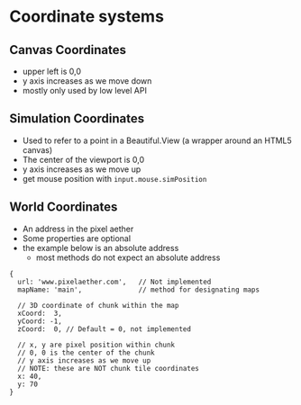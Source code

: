 # Coordinate systems

## Canvas Coordinates

- upper left is 0,0
- y axis increases as we move down
- mostly only used by low level API

## Simulation Coordinates

- Used to refer to a point in a Beautiful.View (a wrapper around an HTML5 canvas)
- The center of the viewport is 0,0
- y axis increases as we move up
- get mouse position with `input.mouse.simPosition`

## World Coordinates

- An address in the pixel aether
- Some properties are optional
- the example below is an absolute address
  - most methods do not expect an absolute address

```
{
  url: 'www.pixelaether.com',   // Not implemented
  mapName: 'main',              // method for designating maps

  // 3D coordinate of chunk within the map
  xCoord:  3,
  yCoord: -1,
  zCoord:  0, // Default = 0, not implemented

  // x, y are pixel position within chunk
  // 0, 0 is the center of the chunk
  // y axis increases as we move up
  // NOTE: these are NOT chunk tile coordinates
  x: 40,
  y: 70
}
```
